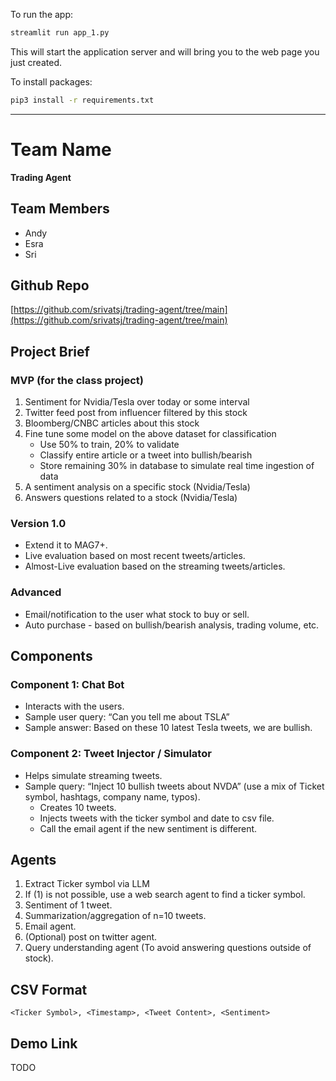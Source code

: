 To run the app:
```bash
streamlit run app_1.py
```

This will start the application server and will bring you to the web page you just created.

To install packages:
```bash
pip3 install -r requirements.txt
```

----------------------------------

# Team Name 
**Trading Agent**

## Team Members 
- Andy
- Esra
- Sri

## Github Repo
[https://github.com/srivatsj/trading-agent/tree/main](https://github.com/srivatsj/trading-agent/tree/main)

## Project Brief

### MVP (for the class project)
1. Sentiment for Nvidia/Tesla over today or some interval
2. Twitter feed post from influencer filtered by this stock
3. Bloomberg/CNBC articles about this stock
4. Fine tune some model on the above dataset for classification
   - Use 50% to train, 20% to validate
   - Classify entire article or a tweet into bullish/bearish 
   - Store remaining 30% in database to simulate real time ingestion of data 
5. A sentiment analysis on a specific stock (Nvidia/Tesla)
6. Answers questions related to a stock (Nvidia/Tesla)

### Version 1.0 
- Extend it to MAG7+.
- Live evaluation based on most recent tweets/articles.
- Almost-Live evaluation based on the streaming tweets/articles.

### Advanced
- Email/notification to the user what stock to buy or sell.
- Auto purchase - based on bullish/bearish analysis, trading volume, etc.

## Components

### Component 1: Chat Bot
- Interacts with the users.
- Sample user query: “Can you tell me about TSLA”
- Sample answer: Based on these 10 latest Tesla tweets, we are bullish.

### Component 2: Tweet Injector / Simulator
- Helps simulate streaming tweets.
- Sample query: “Inject 10 bullish tweets about NVDA” (use a mix of Ticket symbol, hashtags, company name, typos).
  - Creates 10 tweets.
  - Injects tweets with the ticker symbol and date to csv file.
  - Call the email agent if the new sentiment is different.

## Agents
1. Extract Ticker symbol via LLM
2. If (1) is not possible, use a web search agent to find a ticker symbol.
3. Sentiment of 1 tweet.
4. Summarization/aggregation of n=10 tweets.
5. Email agent.
6. (Optional) post on twitter agent.
7. Query understanding agent (To avoid answering questions outside of stock).

## CSV Format
```
<Ticker Symbol>, <Timestamp>, <Tweet Content>, <Sentiment>
```


## Demo Link

TODO